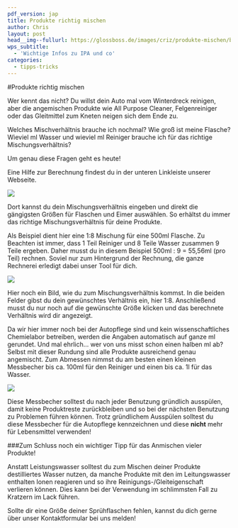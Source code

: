 ```yaml
---
pdf_version: jap
title: Produkte richtig mischen
author: Chris
layout: post
head__img--fullurl: https://glossboss.de/images/criz/produkte-mischen/bild.jpg
wps_subtitle:
  - 'Wichtige Infos zu IPA und co'
categories:
  - tipps-tricks
---
```


#Produkte richtig mischen

Wer kennt das nicht? Du willst dein Auto mal vom Winterdreck reinigen, aber die angemischen Produkte wie All Purpose Cleaner, Felgenreiniger oder das Gleitmittel zum Kneten neigen sich dem Ende zu.

Welches Mischverhältnis brauche ich nochmal? Wie groß ist meine Flasche?
Wieviel ml Wasser und wieviel ml Reiniger brauche ich für das richtige Mischungsverhältnis?

Um genau diese Fragen geht es heute!

Eine Hilfe zur Berechnung findest du in der unteren Linkleiste unserer Webseite. 

![](https://glossboss.de/images/criz/produkte-mischen/link.jpg)

Dort kannst du dein Mischungsverhältnis eingeben und direkt die gängigsten Größen für Flaschen und Eimer auswählen. 
So erhältst du immer das richtige Mischungsverhältnis für deine Produkte.

Als Beispiel dient hier eine 1:8 Mischung für eine 500ml Flasche.
Zu Beachten ist immer, dass 1 Teil Reiniger und 8 Teile Wasser zusammen 9 Teile ergeben.
Daher musst du in diesem Beispiel 500ml : 9 = 55,56ml (pro Teil) rechnen.
Soviel nur zum Hintergrund der Rechnung, die ganze Rechnerei erledigt dabei unser Tool für dich.

![](https://glossboss.de/images/criz/produkte-mischen/verhaeltnis.jpg)

Hier noch ein Bild, wie du zum Mischungsverhältnis kommst.
In die beiden Felder gibst du dein gewünschtes Verhältnis ein, hier 1:8.
Anschließend musst du nur noch auf die gewünschte Größe klicken und das berechnete Verhältnis wird dir angezeigt.

Da wir hier immer noch bei der Autopflege sind und kein wissenschaftliches Chemielabor betreiben, werden die Angaben automatisch auf ganze ml gerundet. Und mal ehrlich... wer von uns misst schon einen halben ml ab? 
Selbst mit dieser Rundung sind alle Produkte ausreichend genau angemischt.
Zum Abmessen nimmst du am besten einen kleinen Messbecher bis ca. 100ml für den Reiniger und einen bis ca. 1l für das Wasser. 

![](https://glossboss.de/images/criz/produkte-mischen/bild.jpg)

Diese Messbecher solltest du nach jeder Benutzung gründlich ausspülen, damit keine Produktreste zurückbleiben und so bei der nächsten Benutzung zu Problemen führen können.
Trotz gründlichem Ausspülen solltest du diese Messbecher für die Autopflege kennzeichnen und diese **nicht** mehr für Lebensmittel verwenden!

###Zum Schluss noch ein wichtiger Tipp für das Anmischen vieler Produkte!

Anstatt Leistungswasser solltest du zum Mischen deiner Produkte destilliertes Wasser nutzen, da manche Produkte mit den im Leitungswasser enthalten Ionen reagieren und so ihre Reinigungs-/Gleiteigenschaft verlieren können. Dies kann bei der Verwendung im schlimmsten Fall zu Kratzern im Lack führen.

Sollte dir eine Größe deiner Sprühflaschen fehlen, kannst du dich gerne über unser Kontaktformular bei uns melden!

